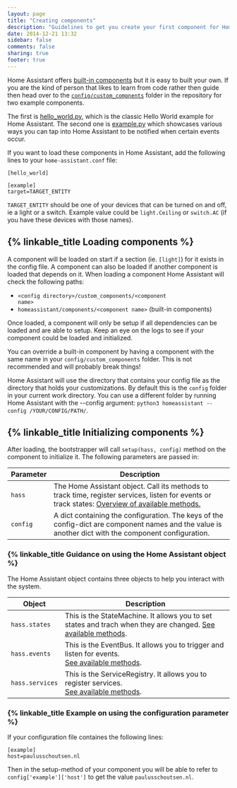 ```yaml
---
layout: page
title: "Creating components"
description: "Guidelines to get you create your first component for Home Assistant."
date: 2014-12-21 13:32
sidebar: false
comments: false
sharing: true
footer: true
---
```


Home Assistant offers [built-in components]({{site_root}}/components/) but it
is easy to built your own. If you are the kind of person that likes to learn from code rather then guide then head over to the [`config/custom_compnents`](https://github.com/balloob/home-assistant/tree/master/config/custom_components) folder in the repository for two example components.

The first is [hello_world.py](https://github.com/balloob/home-assistant/blob/master/config/custom_components/hello_world.py), which is the classic Hello World example for Home Assistant. The second one is [example.py](https://github.com/balloob/home-assistant/blob/master/config/custom_components/example.py) which showcases various ways you can tap into Home Assistant to be notified when certain events occur.

If you want to load these components in Home Assistant, add the following lines to your `home-assistant.conf` file:

```
[hello_world]

[example]
target=TARGET_ENTITY
```

`TARGET_ENTITY` should be one of your devices that can be turned on and off, ie a light or a switch. Example value could be `light.Ceiling` or `switch.AC` (if you have these devices with those names).

## {% linkable_title Loading components %}

A component will be loaded on start if a section (ie. `[light]`) for it exists in the config file. A component can also be loaded if another component is loaded that depends on it. When loading a component Home Assistant will check the following paths:

 * <code>&lt;config directory>/custom_components/&lt;component name></code>
 * <code>homeassistant/components/&lt;component name></code> (built-in components)

Once loaded, a component will only be setup if all dependencies can be loaded and are able to setup. Keep an eye on the logs to see if your component could be loaded and initialized.

<p class='note warning'>
You can override a built-in component by having a component with the same name in your <code>config/custom_components</code> folder. This is not recommended and will probably break things!
</p>

<p class='note'>
Home Assistant will use the directory that contains your config file as the directory that holds your customizations. By default this is the <code>config</code> folder in your current work directory. You can use a different folder by running Home Assistant with the --config argument: <code>python3 homeassistant --config /YOUR/CONFIG/PATH/</code>.
</p>

## {% linkable_title Initializing components %}

After loading, the bootstrapper will call `setup(hass, config)` method on the component to initialize it. The following parameters are passed in:

| Parameter | Description |
| --------- | ----------- |
| <code>hass</code> | The Home Assistant object. Call its methods to track time, register services, listen for events or track states: [Overview of available methods.](https://github.com/balloob/home-assistant/blob/master/homeassistant/__init__.py#L38) |
| <code>config</code> | A dict containing the configuration. The keys of the config-dict are component names and the value is another dict with the component configuration. |

### {% linkable_title Guidance on using the Home Assistant object %}
The Home Assistant object contains three objects to help you interact with the system.

| Object | Description |
| ------ | ----------- |
| <code>hass.states</code> | This is the StateMachine. It allows you to set states and trach when they are changed. [See available methods](https://github.com/balloob/home-assistant/blob/master/homeassistant/__init__.py#L473). |
| <code>hass.events</code> | This is the EventBus. It allows you to trigger and listen for events.<br>[See available methods](https://github.com/balloob/home-assistant/blob/master/homeassistant/__init__.py#L308). |
| <code>hass.services</code> | This is the ServiceRegistry. It allows you to register services.<br>[See available methods](https://github.com/balloob/home-assistant/blob/master/homeassistant/__init__.py#L589). |

### {% linkable_title Example on using the configuration parameter %}
If your configuration file containes the following lines:

```
[example]
host=paulusschoutsen.nl
```

Then in the setup-method of your component you will be able to refer to `config['example']['host']` to get the value `paulusschoutsen.nl`.
